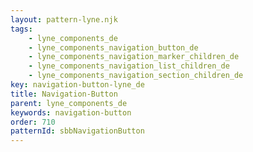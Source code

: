 ```yaml
---
layout: pattern-lyne.njk
tags: 
    - lyne_components_de
    - lyne_components_navigation_button_de
    - lyne_components_navigation_marker_children_de
    - lyne_components_navigation_list_children_de
    - lyne_components_navigation_section_children_de
key: navigation-button-lyne_de
title: Navigation-Button
parent: lyne_components_de
keywords: navigation-button
order: 710
patternId: sbbNavigationButton
---
```

